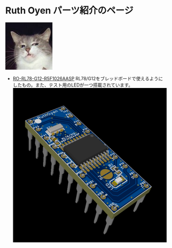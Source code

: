 # Ruth Oyen パーツ紹介のページ
![Neko](images/neko.png)
- [RO-RL78-G12-R5F1026AASP](https://github.com/)
RL78/G12をブレッドボードで使えるようにしたもの。また、テスト用のLEDが一つ搭載されています。
![#10](images/RO-RL78-G12-R5F1026AASP.png)
